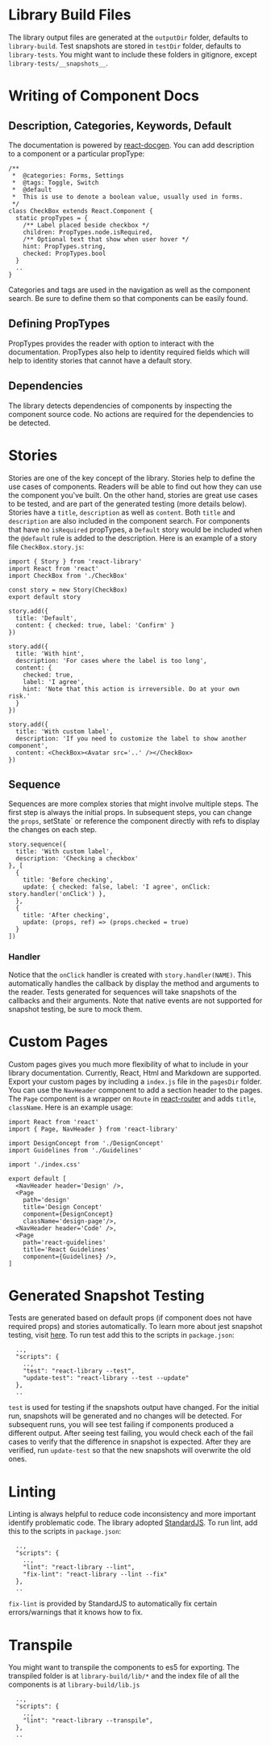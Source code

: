# Library Build Files
The library output files are generated at the `outputDir` folder, defaults to `library-build`. Test snapshots are stored in `testDir` folder, defaults to `library-tests`. You might want to include these folders in gitignore, except `library-tests/__snapshots__`.

# Writing of Component Docs

## Description, Categories, Keywords, Default
The documentation is powered by [react-docgen](https://github.com/reactjs/react-docgen). You can add description to a component or a particular propType:
```
/**
 *  @categories: Forms, Settings
 *  @tags: Toggle, Switch
 *  @default
 *  This is use to denote a boolean value, usually used in forms.
 */
class CheckBox extends React.Component {
  static propTypes = {
    /** Label placed beside checkbox */
    children: PropTypes.node.isRequired,
    /** Optional text that show when user hover */
    hint: PropTypes.string,
    checked: PropTypes.bool
  }
  ..
}
```
Categories and tags are used in the navigation as well as the component search. Be sure to define them so that components can be easily found.

## Defining PropTypes
PropTypes provides the reader with option to interact with the documentation. PropTypes also help to identity required fields which will help to identity stories that cannot have a default story.

## Dependencies
The library detects dependencies of components by inspecting the component source code. No actions are required for the dependencies to be detected.

# Stories
Stories are one of the key concept of the library. Stories help to define the use cases of components. Readers will be able to find out how they can use the component you've built. On the other hand, stories are great use cases to be tested, and are part of the generated testing (more details below). Stories have a `title`, `description` as well as `content`. Both `title` and `description` are also included in the component search. For components that have no `isRequired` propTypes, a `Default` story would be included when the `@default` rule is added to the description. Here is an example of a story file `CheckBox.story.js`:
```
import { Story } from 'react-library'
import React from 'react'
import CheckBox from './CheckBox'

const story = new Story(CheckBox)
export default story

story.add({
  title: 'Default',
  content: { checked: true, label: 'Confirm' }
})

story.add({
  title: 'With hint',
  description: 'For cases where the label is too long',
  content: {
    checked: true,
    label: 'I agree',
    hint: 'Note that this action is irreversible. Do at your own risk.'
  }
})

story.add({
  title: 'With custom label',
  description: 'If you need to customize the label to show another component',
  content: <CheckBox><Avatar src='..' /></CheckBox>
})
```

## Sequence
Sequences are more complex stories that might involve multiple steps. The first step is always the initial props. In subsequent steps, you can change the `props`, setState` or reference the component directly with refs to display the changes on each step.
```
story.sequence({
  title: 'With custom label',
  description: 'Checking a checkbox'
}, [
  {
    title: 'Before checking',
    update: { checked: false, label: 'I agree', onClick: story.handler('onClick') },
  },
  {
    title: 'After checking',
    update: (props, ref) => (props.checked = true)
  }
])
```

### Handler
Notice that the `onClick` handler is created with `story.handler(NAME)`. This automatically handles the callback by display the method and arguments to the reader. Tests generated for sequences will take snapshots of the callbacks and their arguments. Note that native events are not supported for snapshot testing, be sure to mock them.

# Custom Pages
Custom pages gives you much more flexibility of what to include in your library documentation. Currently, React, Html and Markdown are supported. Export your custom pages by including a `index.js` file in the `pagesDir` folder. You can use the `NavHeader` component to add a section header to the pages. The `Page` component is a wrapper on `Route` in [react-router](https://github.com/reactjs/react-router) and adds `title`, `className`. Here is an example usage:
```
import React from 'react'
import { Page, NavHeader } from 'react-library'

import DesignConcept from './DesignConcept'
import Guidelines from './Guidelines'

import './index.css'

export default [
  <NavHeader header='Design' />,
  <Page
    path='design'
    title='Design Concept'
    component={DesignConcept}
    className='design-page'/>,
  <NavHeader header='Code' />,
  <Page
    path='react-guidelines'
    title='React Guidelines'
    component={Guidelines} />,
]
```

# Generated Snapshot Testing
Tests are generated based on default props (if component does not have required props) and stories automatically. To learn more about jest snapshot testing, visit [here](https://facebook.github.io/jest/blog/2016/07/27/jest-14.html). To run test add this to the scripts in `package.json`:
```
  ..,
  "scripts": {
    ..,
    "test": "react-library --test",
    "update-test": "react-library --test --update"
  },
  ..
```
`test` is used for testing if the snapshots output have changed. For the initial run, snapshots will be generated and no changes will be detected. For subsequent runs, you will see test failing if components produced a different output. After seeing test failing, you would check each of the fail cases to verify that the difference in snapshot is expected. After they are verified, run `update-test` so that the new snapshots will overwrite the old ones.

# Linting
Linting is always helpful to reduce code inconsistency and more important identify problematic code. The library adopted [StandardJS](http://standardjs.com). To run lint, add this to the scripts in `package.json`:
```
  ..,
  "scripts": {
    ..,
    "lint": "react-library --lint",
    "fix-lint": "react-library --lint --fix"
  },
  ..
```
`fix-lint` is provided by StandardJS to automatically fix certain errors/warnings that it knows how to fix.

# Transpile
You might want to transpile the components to es5 for exporting. The transpiled folder is at `library-build/lib/*` and the index file of all the components is at `library-build/lib.js`
```
  ..,
  "scripts": {
    ..,
    "lint": "react-library --transpile",
  },
  ..
```

